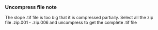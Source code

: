 ### Uncompress file note
The slope .tif file is too big that it is compressed partially. 
Select all the zip file .zip.001 - .zip.006 and uncompress to get the complete .tif file
 